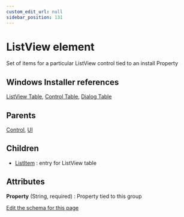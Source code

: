 ```yaml
---
custom_edit_url: null
sidebar_position: 131
---
```

# ListView element
Set of items for a particular ListView control tied to an install Property

## Windows Installer references
[ListView Table](https://docs.microsoft.com/en-us/windows/win32/msi/listview-table), [Control Table](https://docs.microsoft.com/en-us/windows/win32/msi/control-table), [Dialog Table](https://docs.microsoft.com/en-us/windows/win32/msi/dialog-table)

## Parents
[Control](control.md), [UI](ui.md)

## Children
* [ListItem](listitem.md) : entry for ListView table

## Attributes
**Property** (String, required)
  : Property tied to this group


[Edit the schema for this page](https://github.com/wixtoolset/web/blob/master/src/xsd4/wix.xsd)